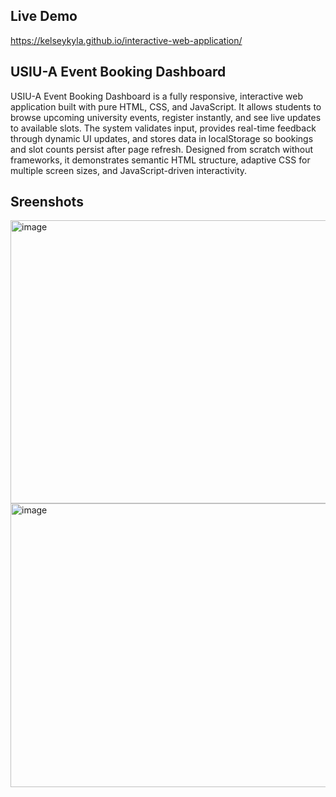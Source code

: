 ## Live Demo
https://kelseykyla.github.io/interactive-web-application/
## USIU-A Event Booking Dashboard
USIU-A Event Booking Dashboard is a fully responsive, interactive web application built with pure HTML, CSS, and JavaScript. It allows students to browse upcoming university events, register instantly, and see live updates to available slots. The system validates input, provides real-time feedback through dynamic UI updates, and stores data in localStorage so bookings and slot counts persist after page refresh. Designed from scratch without frameworks, it demonstrates semantic HTML structure, adaptive CSS for multiple screen sizes, and JavaScript-driven interactivity.
## Sreenshots
<img width="975" height="453" alt="image" src="https://github.com/user-attachments/assets/6f5353c4-9e36-4fc2-9ecd-884a6d39c93d" />
<img width="975" height="454" alt="image" src="https://github.com/user-attachments/assets/216e1f8b-f913-4c47-a26b-f678ae06cd3b" />
